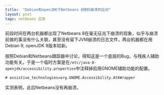 ```yaml
---
title:  "Debian和openJDK下Netbeans 8随机崩溃的应对"
layout: post
tags: netbeans 应急
---
```


前段时间在两台机器都出现了Netbeans 8在毫无征兆下崩溃的现象，似乎与崩溃前做的事没有什么关联，甚至没有留下JVM崩溃的日志文件，两台机器都在用Debian 9, openJDK 8版本较新。

按照Debian和Netbeans跟踪器中讨论，得知这是一个底层的Bug，与残疾人辅助功能有关。于是一个临时方案是在`/etc/java-8-openjdk/accessibility.properties`中注释掉启用GNOME辅助功能的配置。

```
# assistive_technologies=org.GNOME.Accessibility.AtkWrapper
```

实测表明，此后Netbeans没有再崩溃。

